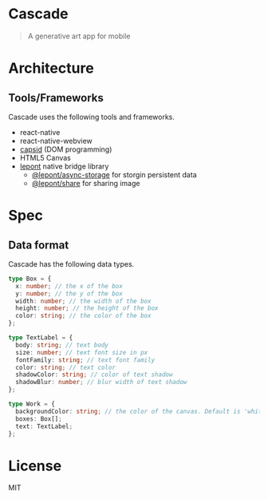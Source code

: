 # Cascade

> A generative art app for mobile

# Architecture

## Tools/Frameworks

Cascade uses the following tools and frameworks.

- react-native
- react-native-webview
- [capsid][capsid] (DOM programming)
- HTML5 Canvas
- [lepont][lepont] native bridge library
  - [@lepont/async-storage][@lepont/async-storage] for storgin persistent data
  - [@lepont/share][@lepont/share] for sharing image

# Spec

## Data format

Cascade has the following data types.

```ts
type Box = {
  x: number; // the x of the box
  y: number; // the y of the box
  width: number; // the width of the box
  height: number; // the height of the box
  color: string; // the color of the box
};

type TextLabel = {
  body: string; // text body
  size: number; // text font size in px
  fontFamily: string; // text font family
  color: string; // text color
  shadowColor: string; // color of text shadow
  shadowBlur: number; // blur width of text shadow
};

type Work = {
  backgroundColor: string; // the color of the canvas. Default is 'white'.
  boxes: Box[];
  text: TextLabel;
};
```

# License

MIT

[capsid]: https://capsid.js.org/
[lepont]: https://github.com/kt3k/lepont
[@lepont/async-storage]: https://github.com/kt3k/lepont-async-storage
[@lepont/share]: https://github.com/kt3k/lepont-share
